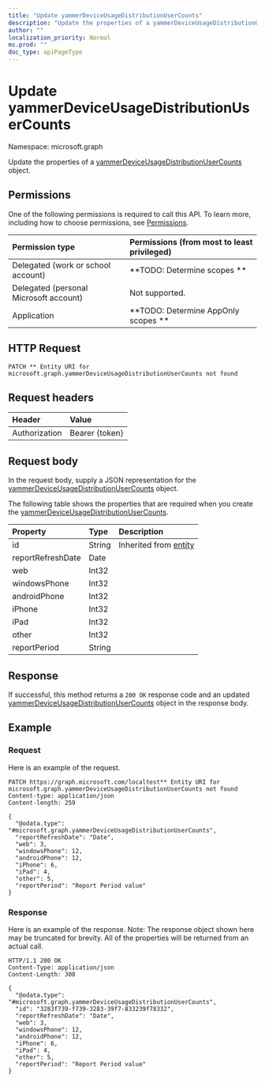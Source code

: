 ```yaml
---
title: "Update yammerDeviceUsageDistributionUserCounts"
description: "Update the properties of a yammerDeviceUsageDistributionUserCounts object."
author: ""
localization_priority: Normal
ms.prod: ""
doc_type: apiPageType
---
```


# Update yammerDeviceUsageDistributionUserCounts

Namespace: microsoft.graph

Update the properties of a [yammerDeviceUsageDistributionUserCounts](../resources/yammerdeviceusagedistributionusercounts.md) object.

## Permissions
One of the following permissions is required to call this API. To learn more, including how to choose permissions, see [Permissions](/concepts/permissions-reference.md).

|Permission type|Permissions (from most to least privileged)|
|:---|:---|
|Delegated (work or school account)|**TODO: Determine scopes **|
|Delegated (personal Microsoft account)|Not supported.|
|Application|**TODO: Determine AppOnly scopes **|

## HTTP Request
<!-- {
  "blockType": "ignored"
}
-->
``` http
PATCH ** Entity URI for microsoft.graph.yammerDeviceUsageDistributionUserCounts not found
```

## Request headers
|Header|Value|
|:---|:---|
|Authorization|Bearer {token}|

## Request body
In the request body, supply a JSON representation for the [yammerDeviceUsageDistributionUserCounts](../resources/yammerdeviceusagedistributionusercounts.md) object.

The following table shows the properties that are required when you create the [yammerDeviceUsageDistributionUserCounts](../resources/yammerdeviceusagedistributionusercounts.md).

|Property|Type|Description|
|:---|:---|:---|
|id|String| Inherited from [entity](../resources/entity.md)|
|reportRefreshDate|Date||
|web|Int32||
|windowsPhone|Int32||
|androidPhone|Int32||
|iPhone|Int32||
|iPad|Int32||
|other|Int32||
|reportPeriod|String||



## Response
If successful, this method returns a `200 OK` response code and an updated [yammerDeviceUsageDistributionUserCounts](../resources/yammerdeviceusagedistributionusercounts.md) object in the response body.

## Example

### Request
Here is an example of the request.
<!-- {
  "blockType": "request",
  "name": "update_yammerdeviceusagedistributionusercounts"
}
-->
``` http
PATCH https://graph.microsoft.com/localtest** Entity URI for microsoft.graph.yammerDeviceUsageDistributionUserCounts not found
Content-type: application/json
Content-length: 259

{
  "@odata.type": "#microsoft.graph.yammerDeviceUsageDistributionUserCounts",
  "reportRefreshDate": "Date",
  "web": 3,
  "windowsPhone": 12,
  "androidPhone": 12,
  "iPhone": 6,
  "iPad": 4,
  "other": 5,
  "reportPeriod": "Report Period value"
}
```

### Response
Here is an example of the response. Note: The response object shown here may be truncated for brevity. All of the properties will be returned from an actual call.
<!-- {
  "blockType": "response",
  "truncated": true
}
-->
``` http
HTTP/1.1 200 OK
Content-Type: application/json
Content-Length: 308

{
  "@odata.type": "#microsoft.graph.yammerDeviceUsageDistributionUserCounts",
  "id": "3283f739-f739-3283-39f7-833239f78332",
  "reportRefreshDate": "Date",
  "web": 3,
  "windowsPhone": 12,
  "androidPhone": 12,
  "iPhone": 6,
  "iPad": 4,
  "other": 5,
  "reportPeriod": "Report Period value"
}
```

